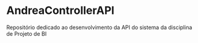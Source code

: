# AndreaControllerAPI
Repositório dedicado ao desenvolvimento da API do sistema da disciplina de Projeto de BI
